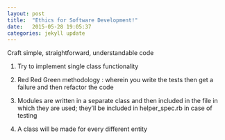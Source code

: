 ```yaml
---
layout: post
title:  "Ethics for Software Development!"
date:   2015-05-28 19:05:37
categories: jekyll update
---
```

Craft simple, straightforward, understandable code

1) Try to implement single class functionality

2) Red Red Green methodology : wherein you write the tests then get a failure and then refactor the code

3) Modules are written in a separate class and then included in the file in which they are used; they’ll be included in helper_spec.rb in case of testing

4) A class will be made for every different entity